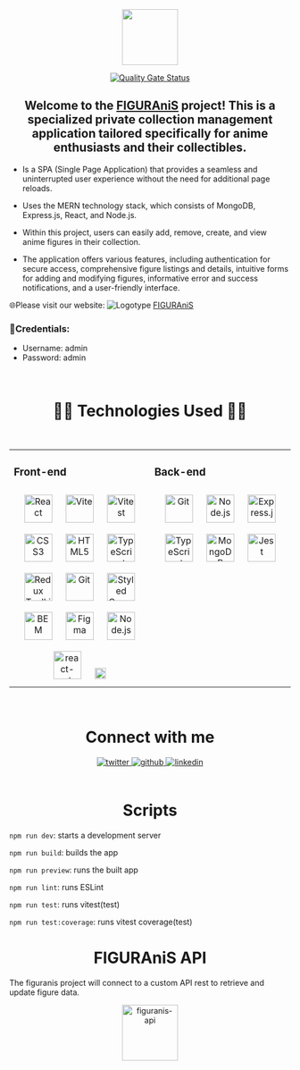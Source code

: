 <div align="center">
<img src="https://i.ibb.co/982xrGy/Logo-y-letras-transparente-sin-com.png" align="center" height="100" width="" />

<span>[![Quality Gate Status](https://sonarcloud.io/api/project_badges/measure?project=isdi-coders-2023_Ruben-Ramirez-Final-Project-front-202304-bcn&metric=alert_status)](https://sonarcloud.io/summary/new_code?id=isdi-coders-2023_Ruben-Ramirez-Final-Project-front-202304-bcn)</span>

</div>

## <div align="center">Welcome to the [FIGURAniS](https://figuranis.netlify.app/user/login) project! This is a specialized private collection management application tailored specifically for anime enthusiasts and their collectibles.

- Is a SPA (Single Page Application) that provides a seamless and uninterrupted user experience without the need for additional page reloads.

- Uses the MERN technology stack, which consists of MongoDB, Express.js, React, and Node.js.

- Within this project, users can easily add, remove, create, and view anime figures in their collection.

- The application offers various features, including authentication for secure access, comprehensive figure listings and details, intuitive forms for adding and modifying figures, informative error and success notifications, and a user-friendly interface.

🌐Please visit our website: ![Logotype](https://i.ibb.co/xJJFLCz/Cuadrado.png) [FIGURAniS](https://figuranis.netlify.app/user/login)</div>

### 🔑Credentials:

- Username: admin
- Password: admin

<br/>

# <div align="center">👨‍💻 Technologies Used 👨‍💻</div>

<br/>

<table><tr><td valign="top" width="50%">

### Front-end

<div align="center">  
<a href="https://reactjs.org/" target="_blank"><img style="margin: 10px" src="https://profilinator.rishav.dev/skills-assets/react-original-wordmark.svg" alt="React" height="50" /></a>  
<a href="https://vitejs.dev/" target="_blank"><img style="margin: 10px" src="https://vitejs.dev/logo-with-shadow.png" alt="Vite" height="50" /></a>  
<a href="https://vitest.dev/" target="_blank"><img style="margin: 10px" src="https://user-images.githubusercontent.com/11247099/145112184-a9ff6727-661c-439d-9ada-963124a281f7.png" alt="Vitest" height="50" /></a>  
<a href="https://www.w3schools.com/css/" target="_blank"><img style="margin: 10px" src="https://profilinator.rishav.dev/skills-assets/css3-original-wordmark.svg" alt="CSS3" height="50" /></a>  
<a href="https://en.wikipedia.org/wiki/HTML5" target="_blank"><img style="margin: 10px" src="https://profilinator.rishav.dev/skills-assets/html5-original-wordmark.svg" alt="HTML5" height="50" /></a> 
<a href="https://www.typescriptlang.org/" target="_blank"><img style="margin: 10px" src="https://profilinator.rishav.dev/skills-assets/typescript-original.svg" alt="TypeScript" height="50" /></a>  
<a href="https://redux-toolkit.js.org/" target="_blank"><img style="margin: 10px" src="https://profilinator.rishav.dev/skills-assets/redux-original.svg" alt="Redux Toolkit" height="50" /></a>  
<a href="https://github.com/" target="_blank"><img style="margin: 10px" src="https://profilinator.rishav.dev/skills-assets/git-scm-icon.svg" alt="Git" height="50" /></a>  
<a href="https://styled-components.com/" target="_blank"><img style="margin: 10px" src="https://profilinator.rishav.dev/skills-assets/styled-components.png" alt="Styled Components" height="50" /></a>  
<a href="http://getbem.com/" target="_blank"><img style="margin: 10px" src="https://profilinator.rishav.dev/skills-assets/bem.svg" alt="BEM" height="50" /></a>  
<a href="https://www.figma.com/" target="_blank"><img style="margin: 10px" src="https://profilinator.rishav.dev/skills-assets/figma-icon.svg" alt="Figma" height="50" /></a>  
<a href="https://nodejs.org/" target="_blank"><img style="margin: 10px" src="https://profilinator.rishav.dev/skills-assets/nodejs-original-wordmark.svg" alt="Node.js" height="50" /></a>  
<a href="https://reactrouter.com/en/main" target="_blank"><img style="margin: 10px" src="https://reactrouter.com/_brand/react-router-mark-color.png" alt="react-router-dom" height="50" /></a>  
<a href="https://reactrouter.com/en/main" target="_blank"><img style="margin: 10px" src="https://upload.wikimedia.org/wikipedia/commons/thumb/d/d1/Axios_%28computer_library%29_logo.svg/1280px-Axios_%28computer_library%29_logo.svg.png" alt="Axios" height="20" /></a>  
</div>

</td><td valign="top" width="50%">

### Back-end

<div align="center">  
<a href="https://github.com/" target="_blank"><img style="margin: 10px" src="https://profilinator.rishav.dev/skills-assets/git-scm-icon.svg" alt="Git" height="50" /></a>  
<a href="https://nodejs.org/" target="_blank"><img style="margin: 10px" src="https://profilinator.rishav.dev/skills-assets/nodejs-original-wordmark.svg" alt="Node.js" height="50" /></a>  
<a href="https://expressjs.com/" target="_blank"><img style="margin: 10px" src="https://profilinator.rishav.dev/skills-assets/express-original-wordmark.svg" alt="Express.js" height="50" /></a>  
<a href="https://www.typescriptlang.org/" target="_blank"><img style="margin: 10px" src="https://profilinator.rishav.dev/skills-assets/typescript-original.svg" alt="TypeScript" height="50" /></a>  
<a href="https://www.mongodb.com/" target="_blank"><img style="margin: 10px" src="https://profilinator.rishav.dev/skills-assets/mongodb-original-wordmark.svg" alt="MongoDB" height="50" /></a>  
<a href="https://www.jestjs.io/" target="_blank"><img style="margin: 10px" src="https://profilinator.rishav.dev/skills-assets/jest.svg" alt="Jest" height="50" /></a>  
</div>

</td></tr></table>

<br/>

# <div align="center">Connect with me</div>

<div align="center">
<a href="https://twitter.com/Ruben_Ramirez_M" target="_blank">
<img src=https://img.shields.io/badge/twitter-%2300acee.svg?&style=for-the-badge&logo=twitter&logoColor=white alt=twitter style="margin-bottom: 5px;" />
</a>
<a href="https://github.com/RubenRaMar" target="_blank">
<img src=https://img.shields.io/badge/github-%2324292e.svg?&style=for-the-badge&logo=github&logoColor=white alt=github style="margin-bottom: 5px;" />
</a>
<a href="https://www.linkedin.com/in/ruben-ramirez-martinez/" target="_blank">
<img src=https://img.shields.io/badge/linkedin-%231E77B5.svg?&style=for-the-badge&logo=linkedin&logoColor=white alt=linkedin style="margin-bottom: 5px;" />
</a>  
</div>

<br />

# <div align="center">Scripts</div>

`npm run dev`: starts a development server

`npm run build`: builds the app

`npm run preview`: runs the built app

`npm run lint`: runs ESLint

`npm run test`: runs vitest(test)

`npm run test:coverage`: runs vitest coverage(test)

# <div align="center">FIGURAniS API</div>

The figuranis project will connect to a custom API rest to retrieve and update figure data.

<div align="center">
<a href="https://github.com/RubenRaMar/figuranis-API" target="_blank">
<img src=https://media.licdn.com/dms/image/D4E12AQHUpQpcSsjnUw/article-cover_image-shrink_600_2000/0/1667956348172?e=2147483647&v=beta&t=VBPnkpfgha0y5fuNEdjOmG6vSwXOarA-M5XeSR6d1Wk height="100" alt=figuranis-api style="margin-bottom: 5px;" />
</a>
</div>

